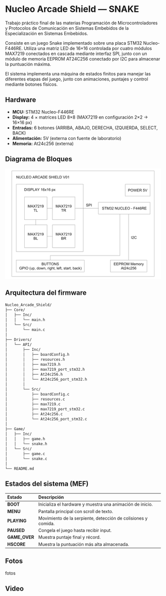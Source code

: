 # Nucleo Arcade Shield — SNAKE 

Trabajo práctico final de las materias Programación de Microcontroladores y Protocolos de Comunicación en Sistemas Embebidos de la Especialización en Sistemas Embebidos.

Consiste en un juego Snake implementado sobre una placa STM32 Nucleo-F446RE. Utiliza una matriz LED de 16×16 controlada por cuatro módulos MAX7219 conectados en cascada mediante interfaz SPI, junto con un módulo de memoria EEPROM AT24C256 conectado por I2C para almacenar la puntuación máxima.
  
El sistema implementa una máquina de estados finitos para manejar las diferentes etapas del juego, junto con animaciones, puntajes y control mediante botones físicos.

##  Hardware

- **MCU:** STM32 Nucleo-F446RE  
- **Display:** 4 × matrices LED 8×8 (MAX7219 en configuración 2×2 → 16×16 px)  
- **Entradas:** 6 botones (ARRIBA, ABAJO, DERECHA, IZQUIERDA, SELECT, BACK)  
- **Alimentación:** 5V (externa con fuente de laboratorio)  
- **Memoria:** At24c256 (externa)  

## Diagrama de Bloques

![Diagrama de bloques del Hardware](Imagenes/diagramaDeBloques.jpg)

## Arquitectura del firmware

```text
Nucleo_Arcade_Shield/
├── Core/
│   ├── Inc/
│   │   └── main.h
│   └── Src/
│       └── main.c
│
├── Drivers/
│   └── API/
│       ├── Inc/
│       │   ├── boardConfig.h
│       │   ├── resources.h
│       │   ├── max7219.h
│       │   ├── max7219_port_stm32.h
│       │   ├── At24c256.h
│       │   └── At24c256_port_stm32.h
│       │
│       └── Src/
│           ├── boardConfig.c
│           ├── resources.c
│           ├── max7219.c
│           ├── max7219_port_stm32.c
│           ├── At24c256.c
│           └── At24c256_port_stm32.c
│
├── Game/
│   ├── Inc/
│   │   ├── game.h
│   │   └── snake.h
│   └── Src/
│       ├── game.c
│       └── snake.c
│
└── README.md

```

## Estados del sistema (MEF)
| Estado | Descripción |
|:--|:--|
| **BOOT** | Inicializa el hardware y muestra una animación de inicio. |
| **MENU** | Pantalla principal con scroll de texto. |
| **PLAYING** | Movimiento de la serpiente, detección de colisiones y comida. |
| **PAUSED** | Congela el juego hasta recibir input. |
| **GAME_OVER** | Muestra puntaje final y récord. |
| **HSCORE** |  Muestra la puntuación más alta almacenada. |


## Fotos

fotos

## Video
